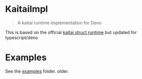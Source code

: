 # KaitaiImpl

> A kaitai runtime implementation for Deno

This is based on the official
[kaitai struct runtime](https://github.com/kaitai-io/kaitai_struct_javascript_runtime)
but updated for typescript/deno

# Examples

See the [examples](./examples) folder.
older.